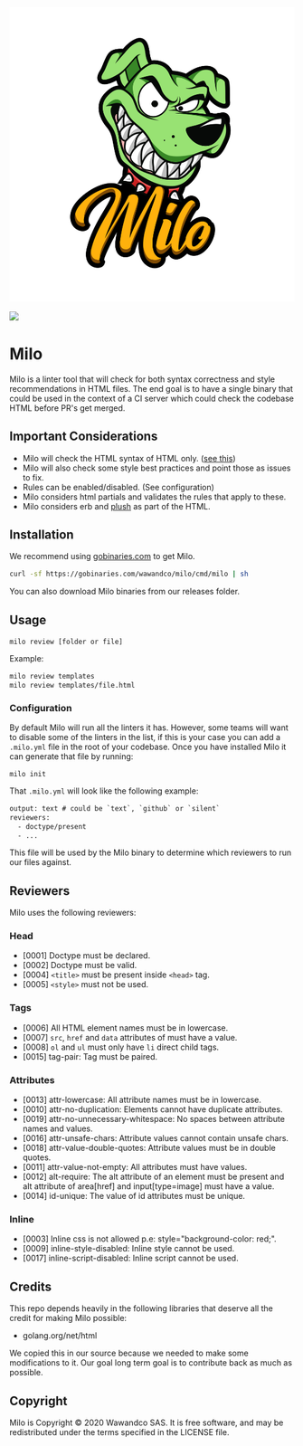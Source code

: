 ![](https://github.com/wawandco/milo/blob/master/milo-logo.png)

![](https://github.com/wawandco/milo/workflows/Test/badge.svg)
# Milo

Milo is a linter tool that will check for both syntax correctness and style recommendations in HTML files. The end goal is to have a single binary that could be used in the context of a CI server which could check the codebase HTML before PR's get merged.

## Important Considerations

- Milo will check the HTML syntax of HTML only. ([see this](https://html.spec.whatwg.org/multipage/syntax.html))
- Milo will also check some style best practices and point those as issues to fix.
- Rules can be enabled/disabled. (See configuration)
- Milo considers html partials and validates the rules that apply to these.
- Milo considers erb and [plush](https://github.com/gobuffalo/plush) as part of the HTML.

## Installation

We recommend using [gobinaries.com](gobinaries.com) to get Milo.

```sh
curl -sf https://gobinaries.com/wawandco/milo/cmd/milo | sh
```

You can also download Milo binaries from our releases folder.

## Usage

```
milo review [folder or file]
```

Example:

```
milo review templates
milo review templates/file.html
```

### Configuration

By default Milo will run all the linters it has. However, some teams will want to disable some of the linters in the list, if this is your case you can add a `.milo.yml` file in the root of your codebase.
Once you have installed Milo it can generate that file by running:
```
milo init
```

That `.milo.yml` will look like the following example:

```
output: text # could be `text`, `github` or `silent`
reviewers:
  - doctype/present 
  - ...
```

This file will be used by the Milo binary to determine which reviewers to run our files against.

## Reviewers

Milo uses the following reviewers:

### Head

- [0001] Doctype must be declared.
- [0002] Doctype must be valid.
- [0004] `<title>` must be present inside `<head>` tag.
- [0005] `<style>` must not be used.

### Tags

- [0006] All HTML element names must be in lowercase.
- [0007] `src`, `href` and `data` attributes of must have a value.
- [0008] `ol` and `ul` must only have `li` direct child tags.
- [0015] tag-pair: Tag must be paired.

### Attributes

- [0013] attr-lowercase: All attribute names must be in lowercase.
- [0010] attr-no-duplication: Elements cannot have duplicate attributes.
- [0019] attr-no-unnecessary-whitespace: No spaces between attribute names and values.
- [0016] attr-unsafe-chars: Attribute values cannot contain unsafe chars.
- [0018] attr-value-double-quotes: Attribute values must be in double quotes.
- [0011] attr-value-not-empty: All attributes must have values.
- [0012] alt-require: The alt attribute of an element must be present and alt attribute of area[href] and input[type=image] must have a value.
- [0014] id-unique: The value of id attributes must be unique.

### Inline

- [0003] Inline css is not allowed p.e: style="background-color: red;".
- [0009] inline-style-disabled: Inline style cannot be used.
- [0017] inline-script-disabled: Inline script cannot be used.

## Credits

This repo depends heavily in the following libraries that deserve all the credit for making Milo possible:

- golang.org/net/html 

We copied this in our source because we needed to make some modifications to it. Our goal long term goal is to contribute back as much as possible.

## Copyright

Milo is Copyright © 2020 Wawandco SAS. It is free software, and may be redistributed under the terms specified in the LICENSE file.


